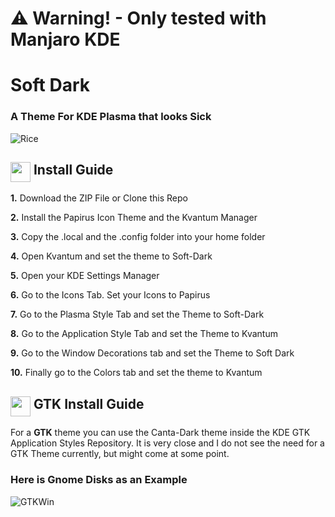 # ⚠️ Warning! - Only tested with Manjaro KDE

# Soft Dark
### A Theme For KDE Plasma that looks Sick
![Rice](https://i.ibb.co/7jw3bBZ/rice.png)

## <img src="https://cdn.iconscout.com/icon/free/png-256/qt-2-555851.png" width=32 align="top"> Install Guide


**1.** Download the ZIP File or Clone this Repo

**2.** Install the Papirus Icon Theme and the Kvantum Manager

**3.** Copy the .local and the .config folder into your home folder

**4.** Open Kvantum and set the theme to Soft-Dark

**5.** Open your KDE Settings Manager

**6.** Go to the Icons Tab. Set your Icons to Papirus

**7.** Go to the Plasma Style Tab and set the Theme to Soft-Dark

**8.** Go to the Application Style Tab and set the Theme to Kvantum

**9.** Go to the Window Decorations tab and set the Theme to Soft Dark

**10.** Finally go to the Colors tab and set the theme to Kvantum

## <img src="https://www.gtk.org/assets/img/logo-gtk-sm.png" width=32 align="top"> GTK Install Guide

For a **GTK** theme you can use the Canta-Dark theme inside the KDE GTK Application Styles Repository. It is very close and I do not see the need for a GTK Theme currently, but might come at some point.

### Here is Gnome Disks as an Example
![GTKWin](https://i.ibb.co/whjx2sp/image.png)

